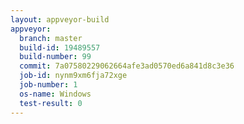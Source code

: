 ```yaml
---
layout: appveyor-build
appveyor:
  branch: master
  build-id: 19489557
  build-number: 99
  commit: 7a07580229062664afe3ad0570ed6a841d8c3e36
  job-id: nynm9xm6fja72xge
  job-number: 1
  os-name: Windows
  test-result: 0
---
```

